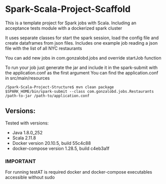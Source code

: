 # Spark-Scala-Project-Scaffold

This is a template project for Spark jobs with Scala. Including an acceptance tests module with a dockerized spark cluster

It uses separate classes for start the spark session, load the config file and create dataframes from json files.
Includes one example job reading a json file with the list of all NYC restaurants

You can add new jobs in com.gonzalobd.jobs and override startJob function

To run your job just generate the jar and include it in the spark-submit with the application.conf as the first argument
You can find the application.conf in src/main/resources

```
/Spark-Scala-Project-Structure$ mvn clean package
$SPARK_HOME/bin/spark-submit --class com.gonzalobd.jobs.Restaurants /path-to-jar /path-to/application.conf 
 ```

## Versions: 

Tested with versions:
* Java 1.8.0_252
* Scala 2.11.8
* Docker version 20.10.5, build 55c4c88 
* docker-compose version 1.28.5, build c4eb3a1f

### IMPORTANT
For running testAT is required docker and docker-compose executables accessible without sudo 

